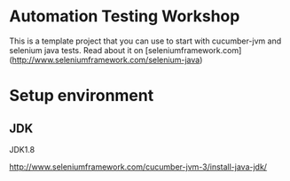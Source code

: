 Automation Testing Workshop
=====================

This is a template project that you can use to start with cucumber-jvm and selenium java tests. Read about it on [seleniumframework.com] (http://www.seleniumframework.com/selenium-java)

# Setup environment
## JDK
JDK1.8 

http://www.seleniumframework.com/cucumber-jvm-3/install-java-jdk/
